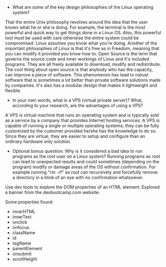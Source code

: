 - What are some of the key design philosophies of the Linux operating system?

That the entire Unix philosophy revolves around the idea that the user knows what he or she is doing.
For example, the terminal is the most powerful and quick way to get things done in a Linux OS. Also, this powerful tool
must be used with care otherwise the entire system could be compromised. Linux assumes you know what you're doing.
Another of the important philosophies of Linux is that it's free as in Freedom, meaning that you can modify it provided you know how to. Open Source is the term that governs the source code and inner workings of Linux and it's included programs.
They are all freely available to download, modify and redistribute. The cool thing about open source is that anybody who has the capacity, can improve a piece of software. This phenomenon has lead to robust software that is sometimes a lot better than private software solutions made by companies. It's also has a modular design that makes it lightweight and flexible.

- In your own words, what is a VPS (virtual private server)? What, according to your research, are the advantages of using a VPS?

A VPS is virtual machine that runs an operating system and is typically sold as a service by a company that provides Internet hosting services. A VPS is capable of running a single or multiple operating systems; they can be fully customized by the customer provided he/she has the knowledge to do so. Since they are virtual, they are easier to setup and configure than an ordinary hardware only solution.

- Optional bonus question: Why is it considered a bad idea to run programs as the root user on a Linux system?
Running programs as root can lead to unexpected results and could sometimes (depending on the program) modify or damage areas of the OS without confirmation. For example running "rm -rf" as root can recursively and forcefully remove a directory in a blink of an eye with no confirmation whatsoever.


Use dev tools to explore the DOM properties of an HTML element: Explored a banner from the devbootcamp.com website:

Some properties found:
- innerHTML
- innerText
- onclick
- onfocus
- className
- id
- tagName
- parentElement
- onsubmit
- scrollHeight
